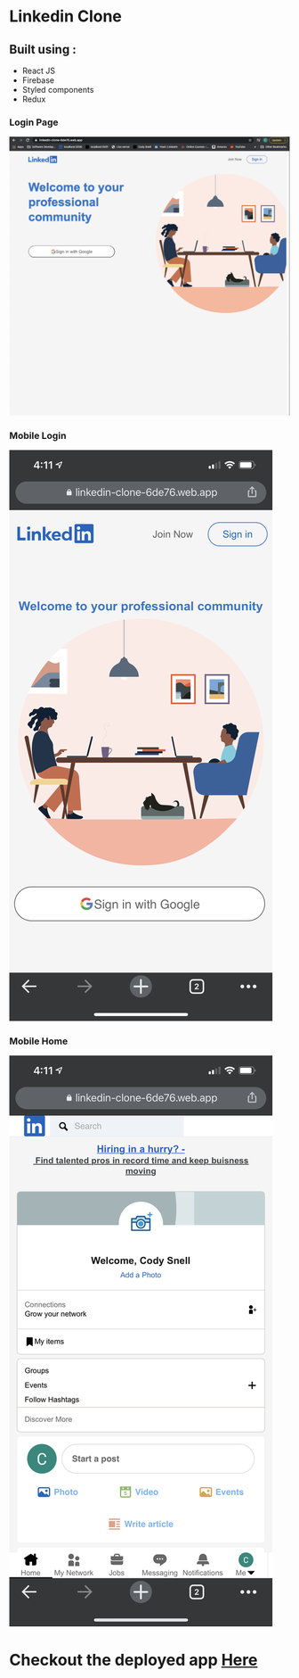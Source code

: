 # Linkedin Clone

## Built using :

* React JS
* Firebase
* Styled components
* Redux

### Login Page

![loginpage](./public/images/loginpage.png)

### Mobile Login 
![mobileView](./public/images/mobile-login.png)
### Mobile Home
![mobileView](./public/images/mobile-home.png)

# Checkout the deployed app [Here](https://linkedin-clone-6de76.web.app/)